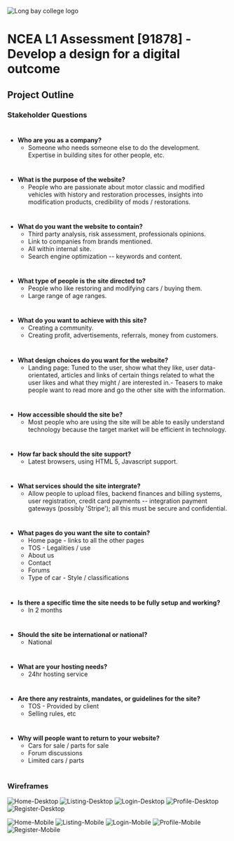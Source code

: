 ![Long bay college logo](https://www.longbaycollege.com/wp-content/uploads/2020/09/Long_Bay_College_Logo_Tag2-1024x141.png)

# **NCEA L1 Assessment** \[91878\] - Develop a design for a digital outcome

## Project Outline

### Stakeholder Questions
#
- **Who are you as a company?**
    - Someone who needs someone else to do the development. Expertise in building sites for other people, etc.
#

- **What is the purpose of the website?**
    - People who are passionate about motor classic and modified vehicles with history and restoration processes, insights into modification products, credibility of mods / restorations.
#

- **What do you want the website to contain?**
    - Third party analysis, risk assessment, professionals opinions.
    - Link to companies from brands mentioned.
    - All within internal site.
    - Search engine optimization -- keywords and content.
#

- **What type of people is the site directed to?**
    - People who like restoring and modifying cars / buying them.
    - Large range of age ranges.
#

- **What do you want to achieve with this site?**
    - Creating a community.
    - Creating profit, advertisements, referrals, money from customers.
#

- **What design choices do you want for the website?**
    - Landing page: Tuned to the user, show what they like, user data-orientated, articles and links of certain things related to what the user likes and what they might / are interested in.- Teasers to make people want to read more and go the other site with the information.
#

- **How accessible should the site be?**
    - Most people who are using the site will be able to easily understand technology because the target market will be efficient in technology.
#

- **How far back should the site support?**
    - Latest browsers, using HTML 5, Javascript support.
#

- **What services should the site intergrate?**
    - Allow people to upload files, backend finances and  billing systems, user registration, credit card payments -- integration payment gateways (possibly 'Stripe'); all this must be secure and confidential.
#

- **What pages do you want the site to contain?**
    - Home page - links to all the other pages
    - TOS - Legalities / use
    - About us
    - Contact
    - Forums
    - Type of car - Style / classifications
#

- **Is there a specific time the site needs to be fully setup and working?**
    - In 2 months
#
    
- **Should the site be international or national?**
    - National
#

- **What are your hosting needs?**
    - 24hr hosting service
#

- **Are there any restraints, mandates, or guidelines for the site?**
    - TOS - Provided by client
    - Selling rules, etc
#

- **Why will people want to return to your website?**
    - Cars for sale / parts for sale
    - Forum discussions
    - Limited cars / parts
#

### Wireframes
![Home-Desktop](https://github.com/404-WasFound/ncea-assessment-2/blob/main/plan/wireframes/Home-Desktop.jpg)
![Listing-Desktop](https://github.com/404-WasFound/ncea-assessment-2/blob/main/plan/wireframes/Listing-Desktop.jpg)
![Login-Desktop](https://github.com/404-WasFound/ncea-assessment-2/blob/main/plan/wireframes/Login-Desktop.jpg)
![Profile-Desktop](https://github.com/404-WasFound/ncea-assessment-2/blob/main/plan/wireframes/Profile-Desktop.jpg)
![Register-Desktop](https://github.com/404-WasFound/ncea-assessment-2/blob/main/plan/wireframes/Register-Desktop.jpg)

![Home-Mobile](https://github.com/404-WasFound/ncea-assessment-2/blob/main/plan/wireframes/Home-Mobile.jpg)
![Listing-Mobile](https://github.com/404-WasFound/ncea-assessment-2/blob/main/plan/wireframes/Listing-Mobile.jpg)
![Login-Mobile](https://github.com/404-WasFound/ncea-assessment-2/blob/main/plan/wireframes/Login-Mobile.jpg)
![Profile-Mobile](https://github.com/404-WasFound/ncea-assessment-2/blob/main/plan/wireframes/Profile-Mobile.jpg)
![Register-Mobile](https://github.com/404-WasFound/ncea-assessment-2/blob/main/plan/wireframes/Register-Mobile.jpg)
